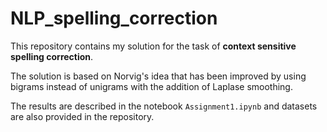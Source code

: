 # NLP_spelling_correction

 This repository contains my solution for the task of **context sensitive spelling correction**.

The solution is based on Norvig's idea that has been improved by using bigrams instead of unigrams with the addition of Laplase smoothing.

The results are described in the notebook `Assignment1.ipynb` and datasets are also provided in the repository.

